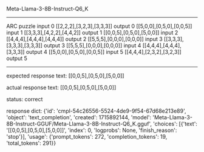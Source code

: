 Meta-Llama-3-8B-Instruct-Q6_K

---

ARC puzzle
input 0
[[2,2,2],[3,2,3],[3,3,3]]
output 0
[[5,0,0],[0,5,0],[0,0,5]]
input 1
[[3,3,3],[4,2,2],[4,4,2]]
output 1
[[0,0,5],[0,5,0],[5,0,0]]
input 2
[[4,4,4],[4,4,4],[4,4,4]]
output 2
[[5,5,5],[0,0,0],[0,0,0]]
input 3
[[3,3,3],[3,3,3],[3,3,3]]
output 3
[[5,5,5],[0,0,0],[0,0,0]]
input 4
[[4,4,4],[4,4,4],[3,3,3]]
output 4
[[5,0,0],[0,5,0],[0,0,5]]
input 5
[[4,4,4],[2,3,2],[3,2,3]]
output 5

---

expected response text:
[[0,0,5],[0,5,0],[5,0,0]]

actual response text:
[[0,0,5],[0,5,0],[5,0,0]]

status: correct

response dict:
{'id': 'cmpl-54c26556-5524-4de9-9f54-67d68e213e89', 'object': 'text_completion', 'created': 1715892144, 'model': 'Meta-Llama-3-8B-Instruct-GGUF/Meta-Llama-3-8B-Instruct-Q6_K.gguf', 'choices': [{'text': '[[0,0,5],[0,5,0],[5,0,0]]', 'index': 0, 'logprobs': None, 'finish_reason': 'stop'}], 'usage': {'prompt_tokens': 272, 'completion_tokens': 19, 'total_tokens': 291}}


